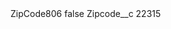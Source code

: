 <?xml version="1.0" encoding="UTF-8"?>
<CustomMetadata xmlns="http://soap.sforce.com/2006/04/metadata" xmlns:xsi="http://www.w3.org/2001/XMLSchema-instance" xmlns:xsd="http://www.w3.org/2001/XMLSchema">
    <label>ZipCode806</label>
    <protected>false</protected>
    <values>
        <field>Zipcode__c</field>
        <value xsi:type="xsd:string">22315</value>
    </values>
</CustomMetadata>
